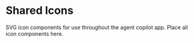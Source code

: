 # Shared Icons

SVG icon components for use throughout the agent copilot app. Place all icon components here.
